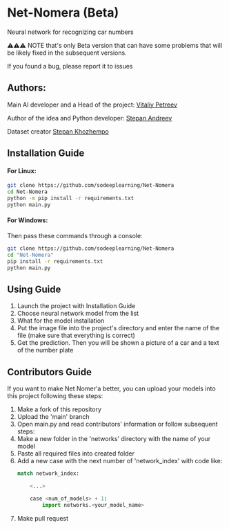 # Net-Nomera (Beta)
Neural network for recognizing car numbers

⚠⚠⚠ NOTE that's only Beta version that can have some problems that will be likely fixed in the subsequent versions.

If you found a bug, please report it to issues


## Authors:

Main AI developer and a Head of the project: [Vitaliy Petreev](https://github.com/sodeeplearning)

Author of the idea and Python developer: [Stepan Andreev](https://github.com/kaferius)

Dataset creator [Stepan Khozhempo](https://github.com/teleportx)
## Installation Guide
#### For Linux:
```bash
git clone https://github.com/sodeeplearning/Net-Nomera
cd Net-Nomera
python -m pip install -r requirements.txt
python main.py
```
#### For Windows:
Then pass these commands through a console:
```bash
git clone https://github.com/sodeeplearning/Net-Nomera
cd "Net-Nomera"
pip install -r requirements.txt
python main.py
```

## Using Guide
1) Launch the project with Installation Guide
2) Choose neural network model from the list
3) What for the model installation
4) Put the image file into the project's directory and enter the name of the file (make sure that everything is correct)
5) Get the prediction. Then you will be shown a picture of a car and a text of the number plate 

## Contributors Guide
If you want to make Net Nomer'a better, you can upload your models into this project following these steps:
1) Make a fork of this repository 
2) Upload the 'main' branch
3) Open main.py and read contributors' information or follow subsequent steps:
4) Make a new folder in the 'networks' directory with the name of your model
5) Paste all required files into created folder
6) Add a new case with the next number of 'network_index' with code like:
    ```python
    match network_index:
   
        <...>
   
        case <num_of_models> + 1:
            import networks.<your_model_name> 
    ```
7) Make pull request
